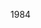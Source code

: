 1984
<!---
HarmBurger/HarmBurger is a ✨ special ✨ repository because its `README.md` (this file) appears on your GitHub profile.
You can click the Preview link to take a look at your changes.
--->
